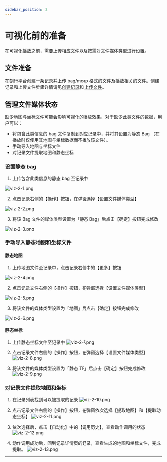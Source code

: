 ```yaml
---
sidebar_position: 2
---
```


# 可视化前的准备

在可视化播放之前，需要上传相应文件以及按需对文件媒体类型进行设置。

## 文件准备

在刻行平台创建一条记录并上传 bag/mcap 格式的文件及播放相关的文件。创建记录和上传文件步骤详情请见[创建记录](../record/1-create-record.md)和 [上传文件](../record/2-upload-files.md)。

## 管理文件媒体状态
缺少地图与坐标文件可能会影响可视化的播放效果，对于缺少此类文件的数据，用户可以：
- 将包含此类信息的 bag 文件复制到对应记录中，并将其设置为静态 Bag （在播放时仅使用其地图与坐标数据而不播放该文件）。
- 手动导入地图与坐标文件
- 对记录文件提取地图和静态坐标

### 设置静态 bag
1. 上传包含此类信息的静态 bag 至记录中

 ![viz-2-1.png](./img/viz-2-1.png)

2. 点击记录右侧的【操作】按钮，在弹窗选择【设置文件媒体类型】
 
 ![viz-2-2.png](./img/viz-2-2.png)

3. 将该 Bag 文件的媒体类型设置为「静态 Bag」后点击【确定】按钮完成修改

 ![viz-2-3.png](./img/viz-2-3.png)

### 手动导入静态地图和坐标文件

#### 静态地图
1. 上传地图文件至记录中，点击记录右侧中的【更多】按钮

  ![viz-2-4.png](./img/viz-2-4.png)
   
2. 点击记录文件右侧的【操作】按钮，在弹窗选择【设置文件媒体类型】

 ![viz-2-5.png](./img/viz-2-5.png)

3. 将该文件的媒体类型设置为「地图」后点击【确定】按钮完成修改

 ![viz-2-6.png](./img/viz-2-6.png)

   
#### 静态坐标
1. 上传静态坐标文件至记录中
![viz-2-7.png](./img/viz-2-7.png)

   
2. 点击记录文件右侧的【操作】按钮，在弹窗选择【设置文件媒体类型】
 ![viz-2-8.png](./img/viz-2-8.png)

3.  将该文件的媒体类型设置为「静态 TF」后点击【确定】按钮完成修改
  ![viz-2-9.png](./img/viz-2-9.png)
  
### 对记录文件提取地图和坐标
 
1. 在记录列表找到可以被提取的记录
 ![viz-2-10.png](./img/viz-2-10.png)

2. 点击记录文件右侧的【操作】按钮，在弹窗依次选择【提取地图】和【提取动态坐标】
 ![viz-2-11.png](./img/viz-2-11.png)


3. 依次选择后，点击【自动化】中的【调用历史】，查看动作调用的状态
 ![viz-2-12.png](./img/viz-2-12.png)

4. 动作调用成功后，回到记录详情页的记录，查看生成的地图和坐标文件，完成提取。
 ![viz-2-13.png](./img/viz-2-13.png)

---














